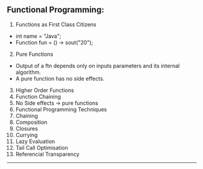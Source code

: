 Functional Programming: 
-------------------------
1. Functions as First Class Citizens
 - int name = "Java";
 - Function fun = () -> sout("20");
2. Pure Functions
- Output of a ftn depends only on inputs parameters and its internal algorithm.
- A pure function has no side effects. 
 
3. Higher Order Functions
4. Function Chaining
5. No Side effects -> pure functions
6. Functional Programming Techniques
7. Chaining 
8. Composition 
9. Closures
10. Currying 
11. Lazy Evaluation
12. Tail Call Optimisation
13. Referencial Transparency

---------------------------------
